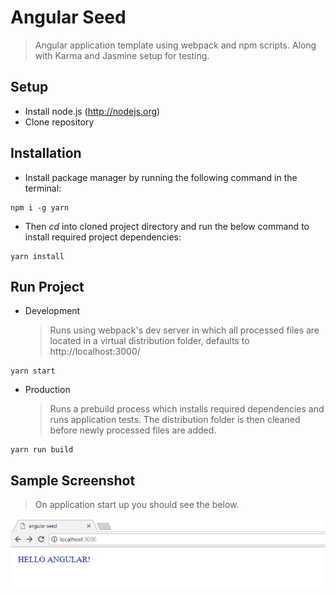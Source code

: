 # Angular Seed

> Angular application template using webpack and npm scripts. Along with Karma and Jasmine setup for testing.

## Setup

* Install node.js (http://nodejs.org)
* Clone repository

## Installation

* Install package manager by running the following command in the terminal:

```
npm i -g yarn
```

* Then _cd_ into cloned project directory and run the below command to install required project dependencies:

```
yarn install
```

## Run Project

* Development
  > Runs using webpack's dev server in which all processed files are located in a virtual distribution folder, defaults to http://localhost:3000/

```
yarn start
```

* Production
  > Runs a prebuild process which installs required dependencies and runs application tests. The distribution folder is then cleaned before newly processed files are added.

```
yarn run build
```

## Sample Screenshot

> On application start up you should see the below.

<img src="app_screenshot.png" alt="screenshot">
